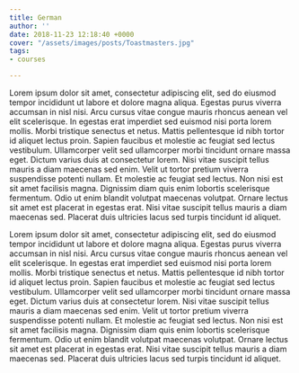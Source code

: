 ```yaml
---
title: German
author: ''
date: 2018-11-23 12:18:40 +0000
cover: "/assets/images/posts/Toastmasters.jpg"
tags:
- courses

---
```

Lorem ipsum dolor sit amet, consectetur adipiscing elit, sed do eiusmod tempor incididunt ut labore et dolore magna aliqua. Egestas purus viverra accumsan in nisl nisi. Arcu cursus vitae congue mauris rhoncus aenean vel elit scelerisque. In egestas erat imperdiet sed euismod nisi porta lorem mollis. Morbi tristique senectus et netus. Mattis pellentesque id nibh tortor id aliquet lectus proin. Sapien faucibus et molestie ac feugiat sed lectus vestibulum. Ullamcorper velit sed ullamcorper morbi tincidunt ornare massa eget. Dictum varius duis at consectetur lorem. Nisi vitae suscipit tellus mauris a diam maecenas sed enim. Velit ut tortor pretium viverra suspendisse potenti nullam. Et molestie ac feugiat sed lectus. Non nisi est sit amet facilisis magna. Dignissim diam quis enim lobortis scelerisque fermentum. Odio ut enim blandit volutpat maecenas volutpat. Ornare lectus sit amet est placerat in egestas erat. Nisi vitae suscipit tellus mauris a diam maecenas sed. Placerat duis ultricies lacus sed turpis tincidunt id aliquet. 

Lorem ipsum dolor sit amet, consectetur adipiscing elit, sed do eiusmod tempor incididunt ut labore et dolore magna aliqua. Egestas purus viverra accumsan in nisl nisi. Arcu cursus vitae congue mauris rhoncus aenean vel elit scelerisque. In egestas erat imperdiet sed euismod nisi porta lorem mollis. Morbi tristique senectus et netus. Mattis pellentesque id nibh tortor id aliquet lectus proin. Sapien faucibus et molestie ac feugiat sed lectus vestibulum. Ullamcorper velit sed ullamcorper morbi tincidunt ornare massa eget. Dictum varius duis at consectetur lorem. Nisi vitae suscipit tellus mauris a diam maecenas sed enim. Velit ut tortor pretium viverra suspendisse potenti nullam. Et molestie ac feugiat sed lectus. Non nisi est sit amet facilisis magna. Dignissim diam quis enim lobortis scelerisque fermentum. Odio ut enim blandit volutpat maecenas volutpat. Ornare lectus sit amet est placerat in egestas erat. Nisi vitae suscipit tellus mauris a diam maecenas sed. Placerat duis ultricies lacus sed turpis tincidunt id aliquet. 